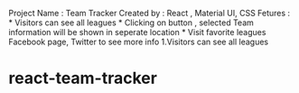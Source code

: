 Project Name : Team Tracker
Created by : React , Material UI, CSS 
Fetures : 
        * Visitors can see all leagues
        * Clicking on button , selected Team information will be shown in 
        seperate location
        * Visit favorite leagues Facebook page, Twitter to see more info
        1.Visitors can see all leagues
# react-team-tracker
